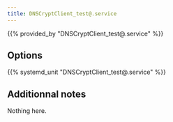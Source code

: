 ```yaml
---
title: DNSCryptClient_test@.service
---
```


{{% provided_by "DNSCryptClient_test@.service" %}}

## Options

{{% systemd_unit "DNSCryptClient_test@.service" %}}

## Additionnal notes

Nothing here.